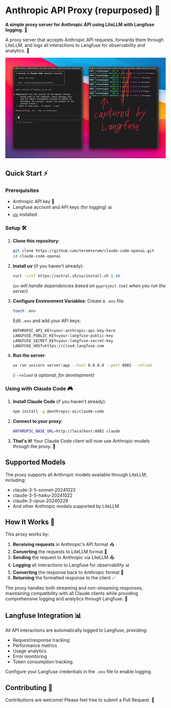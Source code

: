 # Anthropic API Proxy (repurposed) 🔄

**A simple proxy server for Anthropic API using LiteLLM with Langfuse logging.** 🤝

A proxy server that accepts Anthropic API requests, forwards them through LiteLLM, and logs all interactions to Langfuse for observability and analytics. 🌉


![Anthropic API Proxy (repurposed)](pic2.jpg)

## Quick Start ⚡

### Prerequisites

- Anthropic API key 🔑
- Langfuse account and API keys (for logging) 📊
- [uv](https://github.com/astral-sh/uv) installed.

### Setup 🛠️

1. **Clone this repository**:
   ```bash
   git clone https://github.com/teremterem/claude-code-openai.git
   cd claude-code-openai
   ```

2. **Install uv** (if you haven't already):
   ```bash
   curl -LsSf https://astral.sh/uv/install.sh | sh
   ```
   *(`uv` will handle dependencies based on `pyproject.toml` when you run the server)*

3. **Configure Environment Variables**:
   Create a `.env` file:
   ```bash
   touch .env
   ```
   Edit `.env` and add your API keys:
   ```dotenv
   ANTHROPIC_API_KEY=your-anthropic-api-key-here
   LANGFUSE_PUBLIC_KEY=your-langfuse-public-key
   LANGFUSE_SECRET_KEY=your-langfuse-secret-key
   LANGFUSE_HOST=https://cloud.langfuse.com
   ```

4. **Run the server**:
   ```bash
   uv run uvicorn server:app --host 0.0.0.0 --port 8082 --reload
   ```
   *(`--reload` is optional, for development)*

### Using with Claude Code 🎮

1. **Install Claude Code** (if you haven't already):
   ```bash
   npm install -g @anthropic-ai/claude-code
   ```

2. **Connect to your proxy**:
   ```bash
   ANTHROPIC_BASE_URL=http://localhost:8082 claude
   ```

3. **That's it!** Your Claude Code client will now use Anthropic models through the proxy. 🎯

## Supported Models

The proxy supports all Anthropic models available through LiteLLM, including:
- claude-3-5-sonnet-20241022
- claude-3-5-haiku-20241022
- claude-3-opus-20240229
- And other Anthropic models supported by LiteLLM

## How It Works 🧩

This proxy works by:

1. **Receiving requests** in Anthropic's API format 📥
2. **Converting** the requests to LiteLLM format 🔄
3. **Sending** the request to Anthropic via LiteLLM 📤
4. **Logging** all interactions to Langfuse for observability 📊
5. **Converting** the response back to Anthropic format 🔄
6. **Returning** the formatted response to the client ✅

The proxy handles both streaming and non-streaming responses, maintaining compatibility with all Claude clients while providing comprehensive logging and analytics through Langfuse. 🌊

## Langfuse Integration 📊

All API interactions are automatically logged to Langfuse, providing:
- Request/response tracking
- Performance metrics
- Usage analytics
- Error monitoring
- Token consumption tracking

Configure your Langfuse credentials in the `.env` file to enable logging.

## Contributing 🤝

Contributions are welcome! Please feel free to submit a Pull Request. 🎁
